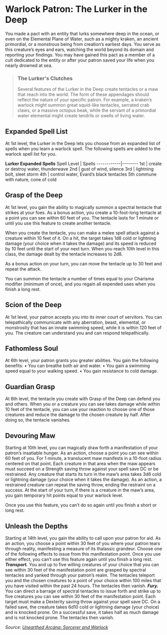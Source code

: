 # Warlock Patron: The Lurker in the Deep
You made a pact with an entity that lurks somewhere deep in the ocean, or even on the Elemental Plane of Water, such as a mighty kraken, an ancient primordial, or a monstrous being from creation’s earliest days. You serve as this creature’s eyes and ears, watching the world beyond its domain and reporting your findings. You may have gained this pact as a member of a cult dedicated to the entity or after your patron saved your life when you nearly drowned at sea.

> ### The Lurker's Clutches
> Several features of the Lurker in the Deep create tentacles or a maw that reach into the world. The form of these appendages should reflect the nature of your specific patron. For example, a kraken’s warlock might summon great squid-like tentacles, serrated crab claws, or a massive octopus beak, while the servant of a primordial water elemental might create tendrils or swells of living water.

## Expanded Spell List
At 1st level, the Lurker in the Deep lets you choose from an expanded list of spells when you learn a warlock spell. The following spells are added to the warlock spell list for you.

**Lurker Expanded Spells**
Spell Level | Spells 
------------|--------
1st | create or destroy water, thunderwave
2nd | gust of wind, silence
3rd | lightning bolt, sleet storm
4th | control water, Evard’s black tentacles 5th commune with nature, cone of cold

## Grasp of the Deep
At 1st level, you gain the ability to magically summon a spectral tentacle that strikes at your foes. As a bonus action, you create a 10-foot-long tentacle at a point you can see within 60 feet of you. The tentacle lasts for 1 minute or until you use this feature to create another tentacle.

When you create the tentacle, you can make a melee spell attack against a creature within 10 feet of it. On a hit, the target takes 1d8 cold or lightning damage (your choice when it takes the damage) and its speed is reduced by 10 feet until the start of your next turn. When you reach 10th level in this class, the damage dealt by the tentacle increases to 2d8.

As a bonus action on your turn, you can move the tentacle up to 30 feet and repeat the attack.

You can summon the tentacle a number of times equal to your Charisma modifier (minimum of once), and you regain all expended uses when you finish a long rest.

## Scion of the Deep
At 1st level, your patron accepts you into its inner court of servitors. You can telepathically communicate with any aberration, beast, elemental, or monstrosity that has an innate swimming speed, while it is within 120 feet of you. The creature can understand you and can respond telepathically.

## Fathomless Soul
At 6th level, your patron grants you greater abilities. You gain the following benefits:
• You can breathe both air and water.
• You gain a swimming speed equal to your walking speed.
• You gain resistance to cold damage.

## Guardian Grasp
At 6th level, the tentacle you create with Grasp of the Deep can defend you and others. When you or a creature you can see takes damage while within 10 feet of the tentacle, you can use your reaction to choose one of those creatures and reduce the damage to the chosen creature by half. After doing so, the tentacle vanishes.

## Devouring Maw
Starting at 10th level, you can magically draw forth a manifestation of your patron’s insatiable hunger. As an action, choose a point you can see within 60 feet of you. For 1 minute, a translucent maw manifests in a 10-foot radius centered on that point. Each creature in that area when the maw appears must succeed on a Strength saving throw against your spell save DC or be restrained. Any creature that starts its turn in the maw’s area takes 3d6 cold or lightning damage (your choice when it takes the damage). As an action, a restrained creature can repeat the saving throw, ending the restraint on a success. At the start of your turn, if there is a creature in the maw’s area, you gain temporary hit points equal to your warlock level.

Once you use this feature, you can’t do so again until you finish a short or long rest.

## Unleash the Depths
Starting at 14th level, you gain the ability to call upon your patron for aid. As an action, you choose a point within 30 feet of you where your patron tears through reality, manifesting a measure of its thalassic grandeur. Choose one of the following effects to issue from this manifestation point. Once you use either effect, you can’t use this feature again until you finish a long rest.
***Transport.*** You and up to five willing creatures of your choice that you can see within 30 feet of the manifestation point are grasped by spectral tentacles and yanked through your patron’s realm. The tentacles teleport you and the chosen creatures to a point of your choice within 100 miles that you have visited within the past 24 hours. The tentacles then vanish.
***Fury.*** You can direct a barrage of spectral tentacles to issue forth and strike up to five creatures you can see within 30 feet of the manifestation point. Each target must make a Dexterity saving throw against your spell save DC. On a failed save, the creature takes 6d10 cold or lightning damage (your choice) and is knocked prone. On a successful save, it takes half as much damage and is not knocked prone. The tentacles then vanish.

*Source: [Unearthed Arcana: Sorcerer and Warlock](https://dnd.wizards.com/articles/unearthed-arcana/sorcerer-and-warlock)*
